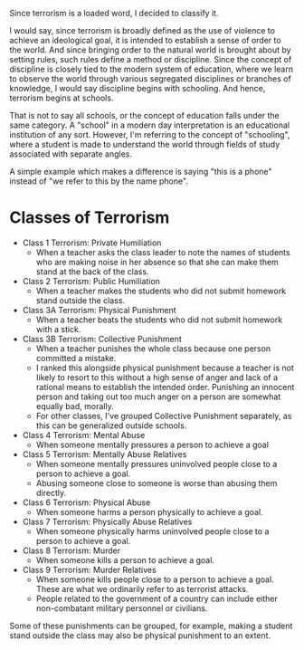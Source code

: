 Since terrorism is a loaded word, I decided to classify it.

I would say, since terrorism is broadly defined as the use of violence to achieve an ideological goal, it is intended to establish a sense of order to the world. And since bringing order to the natural world is brought about by setting rules, such rules define a method or discipline. Since the concept of discipline is closely tied to the modern system of education, where we learn to observe the world through various segregated disciplines or branches of knowledge, I would say discipline begins with schooling. And hence, terrorism begins at schools.

That is not to say all schools, or the concept of education falls under the same category. A "school" in a modern day interpretation is an educational institution of any sort. However, I'm referring to the concept of "schooling", where a student is made to understand the world through fields of study associated with separate angles.

A simple example which makes a difference is saying "this is a phone" instead of "we refer to this by the name phone".
# Classes of Terrorism
- Class 1 Terrorism: Private Humiliation
	- When a teacher asks the class leader to note the names of students who are making noise in her absence so that she can make them stand at the back of the class.
- Class 2 Terrorism: Public Humiliation
	- When a teacher makes the students who did not submit homework stand outside the class.
- Class 3A Terrorism: Physical Punishment
	- When a teacher beats the students who did not submit homework with a stick.
- Class 3B Terrorism: Collective Punishment
	- When a teacher punishes the whole class because one person committed a mistake.
	- I ranked this alongside physical punishment because a teacher is not likely to resort to this without a high sense of anger and lack of a rational means to establish the intended order. Punishing an innocent person and taking out too much anger on a person are somewhat equally bad, morally.
	- For other classes, I've grouped Collective Punishment separately, as this can be generalized outside schools.
- Class 4 Terrorism: Mental Abuse
	- When someone mentally pressures a person to achieve a goal
- Class 5 Terrorism: Mentally Abuse Relatives
	- When someone mentally pressures uninvolved people close to a person to achieve a goal.
	- Abusing someone close to someone is worse than abusing them directly.
- Class 6 Terrorism: Physical Abuse
	- When someone harms a person physically to achieve a goal.
- Class 7 Terrorism: Physically Abuse Relatives
	- When someone physically harms uninvolved people close to a person to achieve a goal.
- Class 8 Terrorism: Murder
	- When someone kills a person to achieve a goal.
- Class 9 Terrorism: Murder Relatives
	- When someone kills people close to a person to achieve a goal. These are what we ordinarily refer to as terrorist attacks.
	- People related to the government of a country can include either non-combatant military personnel or civilians.

Some of these punishments can be grouped, for example, making a student stand outside the class may also be physical punishment to an extent.